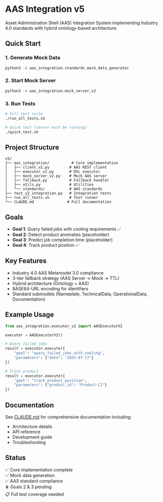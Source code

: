 # AAS Integration v5

Asset Administration Shell (AAS) Integration System implementing Industry 4.0 standards with hybrid ontology-based architecture.

## Quick Start

### 1. Generate Mock Data
```bash
python3 -m aas_integration.standards.mock_data_generator
```

### 2. Start Mock Server
```bash
python3 -m aas_integration.mock_server_v2
```

### 3. Run Tests
```bash
# Full test suite
./run_all_tests.sh

# Quick test (server must be running)
./quick_test.sh
```

## Project Structure

```
v5/
├── aas_integration/          # Core implementation
│   ├── client_v2.py         # AAS REST client
│   ├── executor_v2.py       # DSL executor
│   ├── mock_server_v2.py    # Mock AAS server
│   ├── fallback.py          # Fallback handler
│   ├── utils.py             # Utilities
│   └── standards/           # AAS standards
├── test_v2_integration.py   # Integration tests
├── run_all_tests.sh         # Test runner
└── CLAUDE.md               # Full documentation
```

## Goals

- **Goal 1**: Query failed jobs with cooling requirements ✅
- **Goal 2**: Detect product anomalies (placeholder)
- **Goal 3**: Predict job completion time (placeholder)  
- **Goal 4**: Track product position ✅

## Key Features

- Industry 4.0 AAS Metamodel 3.0 compliance
- 3-tier fallback strategy (AAS Server → Mock → TTL)
- Hybrid architecture (Ontology + AAS)
- BASE64-URL encoding for identifiers
- Standard submodels (Nameplate, TechnicalData, OperationalData, Documentation)

## Example Usage

```python
from aas_integration.executor_v2 import AASExecutorV2

executor = AASExecutorV2()

# Query failed jobs
result = executor.execute({
    "goal": "query_failed_jobs_with_cooling",
    "parameters": {"date": "2025-07-17"}
})

# Track product
result = executor.execute({
    "goal": "track_product_position",
    "parameters": {"product_id": "Product-C1"}
})
```

## Documentation

See [CLAUDE.md](CLAUDE.md) for comprehensive documentation including:
- Architecture details
- API reference
- Development guide
- Troubleshooting

## Status

✅ Core implementation complete  
✅ Mock data generation  
✅ AAS standard compliance  
⏸️ Goals 2 & 3 pending  
📋 Full test coverage needed